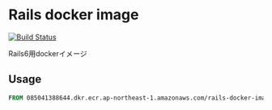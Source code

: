 # Rails docker image

[![Build Status](https://codebuild.ap-northeast-1.amazonaws.com/badges?uuid=eyJlbmNyeXB0ZWREYXRhIjoiVU8wSVhIckQ0VlJicXR5Yy9FSFdjRVUrbmNhUjNoVzBvSWZCd1d1REtHN0pFRGJyVFlMVmt2MjVva3VPQXkzcWNoMUpuWnFHa0lXQWNYclRtSTFGdDJBPSIsIml2UGFyYW1ldGVyU3BlYyI6InlGdnA3ZDJTM3loT2ozTmUiLCJtYXRlcmlhbFNldFNlcmlhbCI6MX0%3D&branch=main)](https://ap-northeast-1.console.aws.amazon.com/codesuite/codebuild/085041388644/projects/rails-docker-image)

Rails6用dockerイメージ

## Usage
```dockerfile
FROM 085041388644.dkr.ecr.ap-northeast-1.amazonaws.com/rails-docker-image:latest
```

